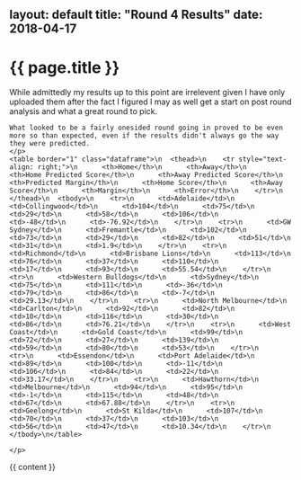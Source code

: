 layout: default
title: "Round 4 Results"
date: 2018-04-17
---
<h1>{{ page.title }}</h1>
<p class="meta">
	<p>
	While admittedly my results up to this point are irrelevent given I have only uploaded them after the fact I figured I may as well get a start on post round analysis and what a great round to pick.

	What looked to be a fairly onesided round going in proved to be even more so than expected, even if the results didn't always go the way they were predicted.
	</p>
	<table border="1" class="dataframe">\n  <thead>\n    <tr style="text-align: right;">\n      <th>Home</th>\n      <th>Away</th>\n      <th>Home Predicted Score</th>\n      <th>Away Predicted Score</th>\n      <th>Predicted Margin</th>\n      <th>Home Score</th>\n      <th>Away Score</th>\n      <th>Margin</th>\n      <th>Error</th>\n    </tr>\n  </thead>\n  <tbody>\n    <tr>\n      <td>Adelaide</td>\n      <td>Collingwood</td>\n      <td>104</td>\n      <td>75</td>\n      <td>29</td>\n      <td>58</td>\n      <td>106</td>\n      <td>-48</td>\n      <td>-76.92</td>\n    </tr>\n    <tr>\n      <td>GW Sydney</td>\n      <td>Fremantle</td>\n      <td>102</td>\n      <td>73</td>\n      <td>29</td>\n      <td>82</td>\n      <td>51</td>\n      <td>31</td>\n      <td>1.9</td>\n    </tr>\n    <tr>\n      <td>Richmond</td>\n      <td>Brisbane Lions</td>\n      <td>113</td>\n      <td>76</td>\n      <td>37</td>\n      <td>110</td>\n      <td>17</td>\n      <td>93</td>\n      <td>55.54</td>\n    </tr>\n    <tr>\n      <td>Western Bulldogs</td>\n      <td>Sydney</td>\n      <td>75</td>\n      <td>111</td>\n      <td>-36</td>\n      <td>79</td>\n      <td>86</td>\n      <td>-7</td>\n      <td>29.13</td>\n    </tr>\n    <tr>\n      <td>North Melbourne</td>\n      <td>Carlton</td>\n      <td>92</td>\n      <td>82</td>\n      <td>10</td>\n      <td>116</td>\n      <td>30</td>\n      <td>86</td>\n      <td>76.21</td>\n    </tr>\n    <tr>\n      <td>West Coast</td>\n      <td>Gold Coast</td>\n      <td>99</td>\n      <td>72</td>\n      <td>27</td>\n      <td>139</td>\n      <td>59</td>\n      <td>80</td>\n      <td>53</td>\n    </tr>\n    <tr>\n      <td>Essendon</td>\n      <td>Port Adelaide</td>\n      <td>89</td>\n      <td>100</td>\n      <td>-11</td>\n      <td>106</td>\n      <td>84</td>\n      <td>22</td>\n      <td>33.17</td>\n    </tr>\n    <tr>\n      <td>Hawthorn</td>\n      <td>Melbourne</td>\n      <td>94</td>\n      <td>95</td>\n      <td>-1</td>\n      <td>115</td>\n      <td>48</td>\n      <td>67</td>\n      <td>67.88</td>\n    </tr>\n    <tr>\n      <td>Geelong</td>\n      <td>St Kilda</td>\n      <td>107</td>\n      <td>70</td>\n      <td>37</td>\n      <td>103</td>\n      <td>56</td>\n      <td>47</td>\n      <td>10.34</td>\n    </tr>\n  </tbody>\n</table>

	</p>

<div class="post">
  {{ content }}
</div>
